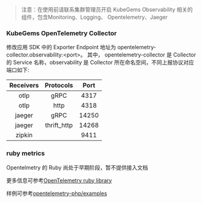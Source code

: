 > 注意：在使用前请联系集群管理员开启 KubeGems Observability 相关的组件，包含Monitoring、Logging、 Opentelemetry、Jaeger

### KubeGems OpenTelemetry Collector

修改应用 SDK 中的 Exporter Endpoint 地址为 opentelemetry-collector.observability:\<port>。 其中， opentelemetry-collector 是 Collector 的 Service 名称，observability 是 Collector 所在命名空间，不同上报协议对应端口如下:

| Receivers |  Protocols  | Port  |
| :-------: | :---------: | :---: |
|   otlp    |    gRPC     | 4317  |
|   otlp    |    http     | 4318  |
|  jaeger   |    gRPC     | 14250 |
|  jaeger   | thrift_http | 14268 |
|  zipkin   |             | 9411  |

###  ruby metrics

Opentelmetry 的 Ruby 尚处于早期阶段，暂不提供接入文档

更多信息可参考[OpenTelemetry ruby library](https://github.com/open-telemetry/opentelemetry-ruby)

样例可参考[opentelemetry-php/examples](https://github.com/open-telemetry/opentelemetry-ruby/tree/main/examples)